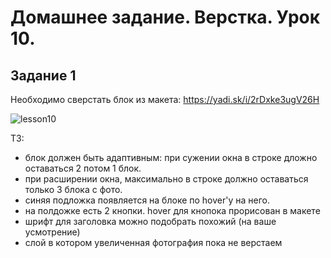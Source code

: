 # Домашнее задание. Верстка. Урок 10.

## Задание 1

Необходимо сверстать блок из макета: https://yadi.sk/i/2rDxke3ugV26H

![lesson10](https://raw.githubusercontent.com/puzankov/markup_hw/master/lesson10/lesson10.png)

ТЗ:

  * блок должен быть адаптивным: при сужении окна в строке дложно оставаться 2 потом 1 блок. 
  * при расширении окна, максимально в строке должно оставаться только 3 блока с фото.
  * синяя подложка появляется на блоке по hover'у на него.
  * на полдожке есть 2 кнопки. hover для кнопока прорисован в макете
  * шрифт для заголовка можно подобрать похожий (на ваше усмотрение)
  * слой в котором увеличенная фотография пока не верстаем
